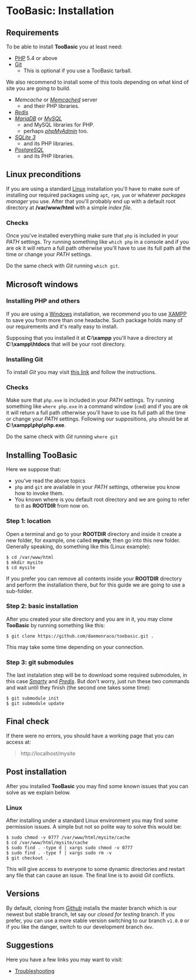 # TooBasic: Installation
## Requirements
To be able to install __TooBasic__ you at least need:

* [PHP](http://php.net/) 5.4 or above
* [Git](https://git-scm.com/)
	* This is optional if you use a TooBasic tarball.

We also recommend to install some of this tools depending on what kind of site you
are going to build.

* _Memcache_ or [_Memcached_](http://memcached.org/) server
	* and their PHP libraries.
* [_Redis_](http://redis.io/)
* [_MariaDB_](https://mariadb.org/) or [_MySQL_](https://www.mysql.com/)
	* and MySQL libraries for PHP.
	* perhaps [_phpMyAdmin_](https://www.phpmyadmin.net/) too.
* [_SQLite 3_](https://www.sqlite.org/)
	* and its PHP libraries.
* [_PostgreSQL_](http://www.postgresql.org/)
	* and its PHP libraries.

## Linux preconditions
If you are using a standard [Linux](https://www.linux.com/) installation you'll
have to make sure of installing our required packages using `apt`, `rpm`, `yum` or
whatever _packages manager_ you use.
After that you'll probably end up with a default root directory at
__/var/www/html__ with a simple _index file_.

### Checks
Once you've installed everything make sure that `php` is included in your _PATH_
settings.
Try running something like `which php` in a console and if you are ok it will
return a full path otherwise you'll have to use its full path all the time or
change your _PATH_ settings.

Do the same check with _Git_ running `which git`.

## Microsoft windows
### Installing PHP and others
If you are using a [Windows](http://www.microsoft.com/en-us/windows) installation,
we recommend you to use [XAMPP](https://www.apachefriends.org/index.html) to save
you from more than one headache.
Such package holds many of our requirements and it's really easy to install.

Supposing that you installed it at __C:\xampp__ you'll have a directory at
__C:\xampp\htdocs__ that will be your root directory.

### Installing Git
To install _Git_ you may visit [this link](https://git-scm.com/download/win) and
follow the instructions.

### Checks
Make sure that `php.exe` is included in your _PATH_ settings.
Try running something like `where php.exe` in a command window (`cmd`) and if you
are ok it will return a full path otherwise you'll have to use its full path all
the time or change your _PATH_ settings.
Following our suppositions, `php` should be at __C:\xampp\php\php.exe__.

Do the same check with _Git_ running `where git`

## Installing __TooBasic__
Here we suppose that:

* you've read the above topics
* `php` and `git` are available in your _PATH_ settings, otherwise you know how to
invoke them.
* You known where is you default root directory and we are going to refer to it as
__ROOTDIR__ from now on.

### Step 1: location
Open a terminal and go to your __ROOTDIR__ directory and inside it create a new
folder, for example, one called __mysite__; then go into this new folder.
Generally speaking, do something like this (Linux example):
```text
$ cd /var/www/html
$ mkdir mysite
$ cd mysite
```
If you prefer you can remove all contents inside your __ROOTDIR__ directory and
perform the installation there, but for this guide we are going to use a
sub-folder.

### Step 2: basic installation
After you created your site directory and you are in it, you may clone
__TooBasic__ by running something like this:
```text
$ git clone https://github.com/daemonraco/toobasic.git .
```
This may take some time depending on your connection.

### Step 3: git submodules
The last instalation step will be to download some required submodules, in this
case [_Smarty_](http://www.smarty.net/) and
[_Predis_](https://github.com/nrk/predis).
But don't worry, just run these two commands and wait until they finish (the
second one takes some time):
```text
$ git submodule init
$ git submodule update
```

## Final check
If there were no errors, you should have a working page that you can access at:

>http://localhost/mysite

## Post installation
After you installed __TooBasic__ you may find some known issues that you can solve
as we explain below.

### Linux
After installing under a standard Linux environment you may find some permission
issues.
A simple but not so polite way to solve this would be:
```text
$ sudo chmod -v 0777 /var/www/html/mysite/cache
$ cd /var/www/html/mysite/cache
$ sudo find . -type d | xargs sudo chmod -v 0777
$ sudo find . -type f | xargs sudo rm -v
$ git checkout .
```
This will give access to everyone to some dynamic directories and restart any file
that can cause an issue.
The final line is to avoid _Git_ conflicts.

## Versions
By default, cloning from [_Github_](https://github.com/) installs the master
branch which is our newest but stable branch, let say our _closed for testing_
branch.
If you prefer, you can use a more stable version switching to our branch `v1.0.0`
or if you like the danger, switch to our development branch `dev`.

## Suggestions
Here you have a few links you may want to visit:

* [Troubleshooting](troubleshooting.md)
